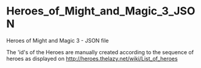# Heroes_of_Might_and_Magic_3_JSON
Heroes of Might and Magic 3 - JSON file

The 'id's of the Heroes are manually created according to the sequence of heroes as displayed on http://heroes.thelazy.net/wiki/List_of_heroes
